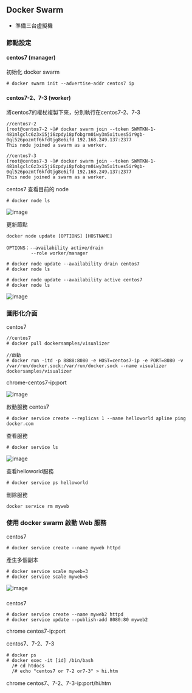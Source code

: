 ## Docker Swarm
* 準備三台虛擬機

### 節點設定
#### centos7 (manager)
初始化 docker swarm
```
# docker swarm init --advertise-addr centos7 ip
```
#### centos7-2、7-3 (worker)
將centos7的權杖複製下來，分別執行在centos7-2、7-3 
```
//centos7-2
[root@centos7-2 ~]# docker swarm join --token SWMTKN-1-481mlgclc6z3xi5ji6zpdyi8pfobgrm0iwy3m5x1tues5ir9gb-0ql526pozmtf6kfdtjg8e6ifd 192.168.249.137:2377
This node joined a swarm as a worker.

//centos7-3
[root@centos7-3 ~]# docker swarm join --token SWMTKN-1-481mlgclc6z3xi5ji6zpdyi8pfobgrm0iwy3m5x1tues5ir9gb-0ql526pozmtf6kfdtjg8e6ifd 192.168.249.137:2377
This node joined a swarm as a worker.
```

centos7
查看目前的 node
```
# docker node ls
```

![image]()

更新節點
```
docker node update [OPTIONS] [HOSTNAME]

OPTIONS：--availability active/drain
         --role worker/manager

# docker node update --availability drain centos7
# docker node ls

# docker node update --availability active centos7
# docker node ls

```

![image]()

### 圖形化介面
centos7
```
//centos7
# docker pull dockersamples/visualizer

//啟動
# docker run -itd -p 8888:8080 -e HOST=centos7-ip -e PORT=8080 -v /var/run/docker.sock:/var/run/docker.sock --name visualizer dockersamples/visualizer
```
chrome-centos7-ip:port

![image]()

啟動服務
centos7
```
# docker service create --replicas 1 --name helloworld apline ping docker.com
```

查看服務
```
# docker service ls
```

![image]()

查看helloworld服務
```
# docker service ps helloworld
```
刪除服務
```
docker service rm myweb
```

### 使用 docker swarm 啟動 Web 服務
centos7
```
# docker service create --name myweb httpd
```


產生多個副本
```
# docker service scale myweb=3
# docker service scale myweb=5
```

![image]()



###
centos7
```
# docker service create --name myweb2 httpd
# docker service update --publish-add 8080:80 myweb2
```
chrome centos7-ip:port

centos7、7-2、7-3
```
# docker ps 
# docker exec -it [id] /bin/bash
  /# cd htdocs
  /# echo "centos7 or 7-2 or7-3" > hi.htm
```
chrome centos7、7-2、7-3-ip:port/hi.htm











